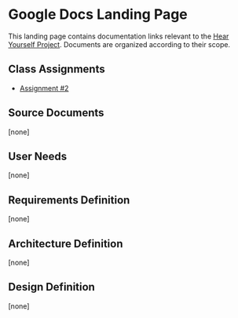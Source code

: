 # Google Docs Landing Page
This landing page contains documentation links relevant to the [Hear Yourself Project](https://j-lyman.github.io/hear-yourself/). Documents are organized according to their scope.

## Class Assignments
* [Assignment #2](https://docs.google.com/document/d/1_UEt8V5hJuX-R8StRv7V6QATfcV-3DKuZ1dPLVP2kH4/edit)

## Source Documents
[none]

## User Needs
[none]

## Requirements Definition
[none]

## Architecture Definition
[none]

## Design Definition
[none]

